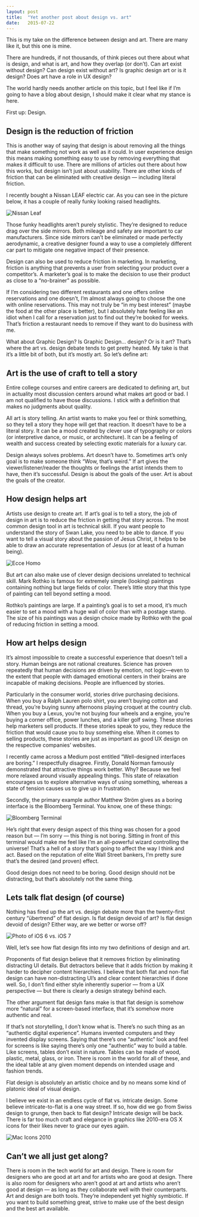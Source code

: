 ```yaml
---
layout: post
title:  "Yet another post about design vs. art"
date:   2015-07-22 
---
```


This is my take on the difference between design and art. There are many like it, but this one is mine.

There are hundreds, if not thousands, of think pieces out there about what is design, and what is art, and how they overlap (or don’t). Can art exist without design? Can design exist without art? Is graphic design art or is it design? Does art have a role in UX design?

The world hardly needs another article on this topic, but I feel like if I’m going to have a blog about design, I should make it clear what my stance is here.

First up: Design.

Design is the reduction of friction
-----------------------------------

This is another way of saying that design is about removing all the things that make something not work as well as it could. In user experience design this means making something easy to use by removing everything that makes it difficult to use. There are millions of articles out there about how this works, but design isn’t just about usability. There are other kinds of friction that can be eliminated with creative design — including literal friction.

I recently bought a Nissan LEAF electric car. As you can see in the picture below, it has a couple of really funky looking raised headlights.

![Nissan Leaf](/path/to/img.jpg)

Those funky headlights aren’t purely stylistic. They’re designed to reduce drag over the side mirrors. Both mileage and safety are important to car manufacturers. Since side mirrors can’t be eliminated or made perfectly aerodynamic, a creative designer found a way to use a completely different car part to mitigate one negative impact of their presence.

Design can also be used to reduce friction in marketing. In marketing, friction is anything that prevents a user from selecting your product over a competitor’s. A marketer’s goal is to make the decision to use their product as close to a “no-brainer” as possible.

If I’m considering two different restaurants and one offers online reservations and one doesn’t, I’m almost always going to choose the one with online reservations. This may not truly be “in my best interest” (maybe the food at the other place is better), but I absolutely hate feeling like an idiot when I call for a reservation just to find out they’re booked for weeks. That’s friction a restaurant needs to remove if they want to do business with me.

What about Graphic Design? Is Graphic Design… design? Or is it art? That’s where the art vs. design debate tends to get pretty heated. My take is that it’s a little bit of both, but it’s mostly art. So let’s define art:

Art is the use of craft to tell a story
---------------------------------------

Entire college courses and entire careers are dedicated to defining art, but in actuality most discussion centers around what makes art good or bad. I am not qualified to have those discussions. I stick with a definition that makes no judgments about quality.

All art is story telling. An artist wants to make you feel or think something, so they tell a story they hope will get that reaction. It doesn’t have to be a literal story. It can be a mood created by clever use of typography or colors (or interpretive dance, or music, or architecture). It can be a feeling of wealth and success created by selecting exotic materials for a luxury car.

Design always solves problems. Art doesn’t have to. Sometimes art’s only goal is to make someone think “Wow, that’s weird.” If art gives the viewer/listener/reader the thoughts or feelings the artist intends them to have, then it’s successful. Design is about the goals of the user. Art is about the goals of the creator.

How design helps art
--------------------

Artists use design to create art. If art’s goal is to tell a story, the job of design in art is to reduce the friction in getting that story across. The most common design tool in art is technical skill. If you want people to understand the story of Swan Lake, you need to be able to dance. If you want to tell a visual story about the passion of Jesus Christ, it helps to be able to draw an accurate representation of Jesus (or at least of a human being).

![Ecce Homo](/path/to/img.jpg)

But art can also make use of clever design decisions unrelated to technical skill. Mark Rothko is famous for extremely simple (looking) paintings containing nothing but large fields of color. There’s little story that this type of painting can tell beyond setting a mood.

Rothko’s paintings are large. If a painting’s goal is to set a mood, it’s much easier to set a mood with a huge wall of color than with a postage stamp. The size of his paintings was a design choice made by Rothko with the goal of reducing friction in setting a mood.

How art helps design
--------------------

It’s almost impossible to create a successful experience that doesn’t tell a story. Human beings are not rational creatures. Science has proven repeatedly that human decisions are driven by emotion, not logic—even to the extent that people with damaged emotional centers in their brains are incapable of making decisions. People are influenced by stories.

Particularly in the consumer world, stories drive purchasing decisions. When you buy a Ralph Lauren polo shirt, you aren’t buying cotton and thread, you’re buying sunny afternoons playing croquet at the country club. When you buy a Lexus, you’re not buying four wheels and a engine, you’re buying a corner office, power lunches, and a killer golf swing. These stories help marketers sell products. If these stories speak to you, they reduce the friction that would cause you to buy something else. When it comes to selling products, these stories are just as important as good UX design on the respective companies’ websites.

I recently came across a Medium post entitled “Well-designed interfaces are boring.” I respectfully disagree. Firstly, Donald Norman famously demonstrated that attractive things work better. Why? Because we feel more relaxed around visually appealing things. This state of relaxation encourages us to explore alternative ways of using something, whereas a state of tension causes us to give up in frustration.

Secondly, the primary example author Matthew Ström gives as a boring interface is the Bloomberg Terminal. You know, one of these things:

![Bloomberg Terminal](/path/to/img.jpg)

He’s right that every design aspect of this thing was chosen for a good reason but — I’m sorry — this thing is not boring. Sitting in front of this terminal would make me feel like I’m an all-powerful wizard controlling the universe! That’s a hell of a story that’s going to affect the way I think and act. Based on the reputation of elite Wall Street bankers, I’m pretty sure that’s the desired (and proven) effect.

Good design does not need to be boring. Good design should not be distracting, but that’s absolutely not the same thing.

Lets talk flat design (of course)
---------------------------------

Nothing has fired up the art vs. design debate more than the twenty-first century “übertrend” of flat design. Is flat design devoid of art? Is flat design devoid of design? Either way, are we better or worse off?

![Photo of iOS 6 vs. iOS 7](/path/to/img.jpg)

Well, let’s see how flat design fits into my two definitions of design and art.

Proponents of flat design believe that it removes friction by eliminating distracting UI details. But detractors believe that it adds friction by making it harder to decipher content hierarchies. I believe that both flat and non-flat design can have non-distracting UI’s and clear content hierarchies if done well. So, I don’t find either style inherently superior — from a UX perspective — but there is clearly a design strategy behind each.

The other argument flat design fans make is that flat design is somehow more “natural” for a screen-based interface, that it’s somehow more authentic and real.

If that’s not storytelling, I don’t know what is. There’s no such thing as an “authentic digital experience”. Humans invented computers and they invented display screens. Saying that there’s one “authentic” look and feel for screens is like saying there’s only one “authentic” way to build a table. Like screens, tables don’t exist in nature. Tables can be made of wood, plastic, metal, glass, or iron. There is room in the world for all of these, and the ideal table at any given moment depends on intended usage and fashion trends.

Flat design is absolutely an artistic choice and by no means some kind of platonic ideal of visual design.

I believe we exist in an endless cycle of flat vs. intricate design. Some believe intricate-to-flat is a one way street. If so, how did we go from Swiss design to grunge, then back to flat design? Intricate design will be back. There is far too much craft and elegance in graphics like 2010-era OS X icons for their likes never to grace our eyes again.

![Mac Icons 2010](/path/to/img.jpg)

Can’t we all just get along?
----------------------------

There is room in the tech world for art and design. There is room for designers who are good at art and for artists who are good at design. There is also room for designers who aren’t good at art and artists who aren’t good at design — as long as they collaborate well with their counterparts. Art and design are both tools. They’re independent yet highly symbiotic. If you want to build something great, strive to make use of the best design and the best art available.